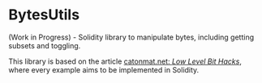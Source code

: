 # BytesUtils
(Work in Progress) - Solidity library to manipulate bytes, including getting subsets and toggling.

This library is based on the article [catonmat.net: _Low Level Bit Hacks_](https://catonmat.net/low-level-bit-hacks#:~:text=Bit%20hacks%20are%20ingenious%20little,two%20carefully%20chosen%20bitwise%20operations), where every example aims to be implemented in Solidity.